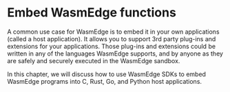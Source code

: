 # Embed WasmEdge functions

A common use case for WasmEdge is to embed it in your own applications (called a host application). It allows you to support 3rd party plug-ins and extensions for your applications. Those plug-ins and extensions could be written in any of the languages WasmEdge supports, and by anyone as they are safely and securely executed in the WasmEdge sandbox.

In this chapter, we will discuss how to use WasmEdge SDKs to embed WasmEdge programs into C, Rust, Go, and Python host applications.
